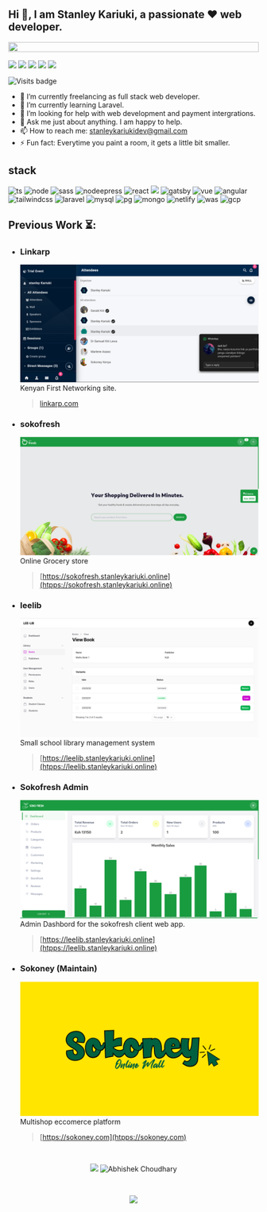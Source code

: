<!--<img align="right" src="https://spotify-github-profile.vercel.app/api/view?uid=0yze7yareh19u7dy1kjabm97m&cover_image=true&theme=default&bar_color_cover=true" width="200"/>
-->

## Hi 👋, I am Stanley Kariuki, a passionate ❤ web developer.

<!-- <img  src="data/borderseperator.gif"> -->
<img src="https://i.imgur.com/dBaSKWF.gif" height="20" width="100%">

[<img src="https://img.shields.io/badge/linkedin-%230077B5.svg?&style=for-the-badge&logo=linkedin&logoColor=white" />](https://www.linkedin.com/in/stanley-kariuki-b87014240) [<img src="https://img.shields.io/badge/twitter-%231DA1F2.svg?&style=for-the-badge&logo=twitter&logoColor=white" />](https://twitter.com/lleestan306) [<img src = "https://img.shields.io/badge/portfolio-%23E4405F.svg?&style=for-the-badge&logo=instagram&logoColor=white">](https://stanleykariuki.online) [<img src = "https://img.shields.io/badge/whatsapp-%23FE6D03.svg?&style=for-the-badge&logo=whatsapp&logoColor=white">](https://wa.me/254707067474) [<img src="https://img.shields.io/badge/gmail-%23EE0000.svg?&style=for-the-badge&logo=gmail&logoColor=white">](mailto:stanleykariukidev@gmail.com)

<!-- ![Visits Badge](https://badges.pufler.dev/visits/abhishek-choudharys/abhishek-choudharys?style=for-the-badge) -->

<!-- ![trophy](https://github-profile-trophy.vercel.app/?username=abhishek-choudharys&theme=gruvbox) -->
<!-- <h4>(Also likes to be enthusiastic about everything else 🤩)</h4>
<p><strong>Everything else:</strong></p>
<p>I am a final year Computer Engineering student at Thapar Institute of Engineering and Technology. I like learning and creating stuff. </p>
<br/> -->

![Visits badge](https://img.shields.io/badge/stanley_kariuki-web_developer-green)

- 🔭 I’m currently freelancing as full stack web developer.
- 🌱 I’m currently learning Laravel. <!-- - 👯 I’m looking to collaborate on -->
- 🤔 I’m looking for help with web development and payment intergrations.
- 💬 Ask me just about anything. I am happy to help.
- 📫 How to reach me: stanleykariukidev@gmail.com
- ⚡ Fun fact: Everytime you paint a room, it gets a little bit smaller.

## stack

![ts](https://img.shields.io/badge/TypeScript-007ACC?style=for-the-badge&logo=typescript&logoColor=white) ![node](https://img.shields.io/badge/Node.js-43853D?style=for-the-badge&logo=node.js&logoColor=white) ![sass](https://img.shields.io/badge/Sass-CC6699?style=for-the-badge&logo=sass&logoColor=white) ![nodeepress](https://img.shields.io/badge/Express.js-404D59?style=for-the-badge) ![react](https://img.shields.io/badge/React-20232A?style=for-the-badge&logo=react&logoColor=61DAFB) ![](https://img.shields.io/badge/Next.js-000?logo=nextdotjs&logoColor=fff&style=for-the-badge) ![gatsby](https://img.shields.io/badge/Gatsby-663399?style=for-the-badge&logo=gatsby&logoColor=white) ![vue](https://img.shields.io/badge/Vue.js-35495E?style=for-the-badge&logo=vue.js&logoColor=4FC08D) ![angular](https://img.shields.io/badge/Angular-DD0031?style=for-the-badge&logo=angular&logoColor=white) ![tailwindcss](https://img.shields.io/badge/Tailwind_CSS-38B2AC?style=for-the-badge&logo=tailwind-css&logoColor=white) ![laravel](https://img.shields.io/badge/Laravel-FF2D20?style=for-the-badge&logo=laravel&logoColor=white) ![mysql](https://img.shields.io/badge/MySQL-00000F?style=for-the-badge&logo=mysql&logoColor=white) ![pg](https://img.shields.io/badge/PostgreSQL-316192?style=for-the-badge&logo=postgresql&logoColor=white) ![mongo](https://img.shields.io/badge/MongoDB-4EA94B?style=for-the-badge&logo=mongodb&logoColor=white) ![netlify](https://img.shields.io/badge/Netlify-00C7B7?style=for-the-badge&logo=netlify&logoColor=white) ![was](https://img.shields.io/badge/Amazon_AWS-232F3E?style=for-the-badge&logo=amazon-aws&logoColor=white) ![gcp](https://img.shields.io/badge/Google_Cloud-4285F4?style=for-the-badge&logo=google-cloud&logoColor=white)

<!-- ## Stuff I do/know 👨‍💻 🛠:
</br>
<p align="center"> -->

<!-- For more icons please follow  https://github.com/MikeCodesDotNET/ColoredBadges -->
<!-- <img src="https://raw.githubusercontent.com/MikeCodesDotNET/ColoredBadges/master/svg/dev/languages/python.svg" alt="python" width="120" hight="50">
<img src="https://github.com/MikeCodesDotNET/ColoredBadges/raw/master/svg/dev/misc/ai.svg" alt="AI" width="90" hight="50">
<img src="https://github.com/MikeCodesDotNET/ColoredBadges/raw/master/svg/dev/misc/datascience.svg" alt="datascience" width="180" hight="50">
<img src="https://raw.githubusercontent.com/MikeCodesDotNET/ColoredBadges/master/svg/dev/frameworks/qt.svg" alt="qt" width="85" hight="50">
<img src="https://raw.githubusercontent.com/MikeCodesDotNET/ColoredBadges/master/svg/dev/languages/html.svg" alt="html5"  width="120" hight="50">
<img src="https://github.com/MikeCodesDotNET/ColoredBadges/raw/master/svg/dev/languages/r.svg" alt="r" width="90" hight="50">

</br>
<img src="https://github.com/MikeCodesDotNET/ColoredBadges/raw/master/svg/dev/services/google_cloud_platform.svg" alt="google_cloud_platform" width="270" hight="50">
<img src="https://github.com/MikeCodesDotNET/ColoredBadges/raw/master/svg/dev/tools/visualstudio_code.svg" alt="visualstudio_code" width="240" hight="50">
<img src="https://github.com/MikeCodesDotNET/ColoredBadges/raw/master/svg/devices/pc.svg" alt="pc" width="110" hight="50">
<img src="https://github.com/MikeCodesDotNET/ColoredBadges/raw/master/svg/dev/tools/powershell.svg" alt="powershell" width="170" hight="50">
</br>

<img src="https://raw.githubusercontent.com/MikeCodesDotNET/ColoredBadges/master/svg/dev/services/codechef.svg" alt="codechef" width="160" hight="50">
<img src="https://github.com/MikeCodesDotNET/ColoredBadges/raw/master/svg/dev/services/leetcode.svg" alt="edge" width="140" hight="50">
<img src="https://github.com/MikeCodesDotNET/ColoredBadges/raw/master/svg/dev/services/hackerrank.svg" alt="playstation" width="160" hight="50">
<img src="https://github.com/MikeCodesDotNET/ColoredBadges/raw/master/svg/dev/misc/gamedev.svg" alt="gamedev" width="150" hight="50">
</br>
<i>I plan to add a lot more.</i> -->
<!--
<img src="https://github.com/MikeCodesDotNET/ColoredBadges/raw/master/svg/social/gmail.svg" alt="email" width="115" hight="50">
<img src="https://github.com/MikeCodesDotNET/ColoredBadges/raw/master/svg/social/outlook.svg" alt="outlook" width="130" hight="50">
<img src="https://github.com/MikeCodesDotNET/ColoredBadges/raw/master/svg/social/telegram.svg" alt="telegram" width="140" hight="50">
-->
<!-- </p> -->

## Previous Work ⏳:

- ### Linkarp

  ![leelib](/data/imgs/linkarp.png)
  Kenyan First Networking site.

  > [linkarp.com](https://linkarp.com/)

- ### sokofresh

  ![leelib](/data/imgs/sokofresh.png)
  Online Grocery store

  > [https://sokofresh.stanleykariuki.online](htpps://sokofresh.stanleykariuki.online)

- ### leelib

  ![leelib](/data/imgs/leelib.png)
  Small school library management system

  > [https://leelib.stanleykariuki.online](htpps://leelib.stanleykariuki.online)

- ### Sokofresh Admin

  ![leelib](/data/imgs/admin-sokofreh.png)
  Admin Dashbord for the sokofresh client web app.

  > [https://leelib.stanleykariuki.online](htpps://leelib.stanleykariuki.online)

- ### Sokoney (Maintain)

  ![leelib](/data/imgs/sokoney.png)
  Multishop eccomerce platform

  > [https://sokoney.com](htpps://sokoney.com)

</br>
<p align="center"> 
  <img src="https://github-readme-stats.vercel.app/api?username=leestan306&show_icons=true&theme=tokyonight&count_private=true" width="445" />
  <img src="https://github-readme-stats.vercel.app/api/top-langs/?username=leestan306&hide=TeX,OpenEdge%20ABL&layout=compact&show_icons=true&theme=tokyonight&count_private=true" alt="Abhishek Choudhary" width="390"/>

</p>
<br/>

<p align="center"> 
  <img src="https://github-readme-streak-stats.herokuapp.com/?user=leestan306&theme=blue-green" />

</p>

<!-- <p align="center">
   <img src= "https://github-profile-trophy.vercel.app/?username=abhishek-choudharys&theme=onedark" />
</p> -->

<!-- <br/> -->

<!-- <font size = "2">

- Human-Pokemon-CycleGAN: https://abhishek-choudharys.github.io/human-pokemon-cycleGAN
- PokemonGAN: https://abhishek-choudharys.github.io/PokemonGAN/
- LUMOS: https://abhishek-choudharys.github.io/dark-images-dataset-mini-2/
- Blender 3D Projects: https://github.com/abhishek-choudharys/blender-projects

</font> -->

<!---------------------------------------------------------------------------------------------------------------------------------------------------------------------->
<!----------------------------------------------------------------Extra stuff ------------------------------------------------------------------------------------------>
<!---------------------------------------------------------------------------------------------------------------------------------------------------------------------->
<!---------------------------------------------------------------------------------------------------------------------------------------------------------------------->
<!--
<div align="left">
<a href="https://github.com/abhishek-choudharys/PokemonGAN">
  <img align="center" src="https://github-readme-stats.vercel.app/api/pin/?username=abhishek-choudharys&repo=PokemonGAN&theme=dracula" />
</a>
</div>

<img src="https://media.giphy.com/media/du3J3cXyzhj75IOgvA/giphy.gif" alt="github" width="20%" height="10%">


![Top Langs](https://github-readme-stats.vercel.app/api/top-langs/?username=abhishek-choudharys&hide=TeX&layout=compact)
![Top Langs](https://github-readme-stats.vercel.app/api/top-langs/?username=abhishek-choudharys&hide=TeX,OpenEdge%20ABL&layout=compact)
![Visitor Badge](https://visitor-badge.laobi.icu/badge?page_id=abhishek-choudharys.abhishek-choudharys)




**Languages and Tools:**
<code><img height="25" src="https://raw.githubusercontent.com/github/explore/80688e429a7d4ef2fca1e82350fe8e3517d3494d/topics/python/python.png"></code>
<code><img height="25" src="https://raw.githubusercontent.com/github/explore/80688e429a7d4ef2fca1e82350fe8e3517d3494d/topics/cpp/cpp.png"></code>
<code><img height="25" src="https://raw.githubusercontent.com/github/explore/80688e429a7d4ef2fca1e82350fe8e3517d3494d/topics/tensorflow/tensorflow.png"></code>
<code><img height="25" src="https://raw.githubusercontent.com/github/explore/80688e429a7d4ef2fca1e82350fe8e3517d3494d/topics/pytorch/pytorch.png"></code>
<code><img height="25" src="https://raw.githubusercontent.com/github/explore/80688e429a7d4ef2fca1e82350fe8e3517d3494d/topics/git/git.png"></code>
<code><img height="25" src="https://raw.githubusercontent.com/github/explore/80688e429a7d4ef2fca1e82350fe8e3517d3494d/topics/visual-studio-code/visual-studio-code.png"></code>
<code><img height="25" src="https://raw.githubusercontent.com/github/explore/80688e429a7d4ef2fca1e82350fe8e3517d3494d/topics/jupyter-notebook/jupyter-notebook.png"></code>
<code><img height="25" src="https://raw.githubusercontent.com/github/explore/80688e429a7d4ef2fca1e82350fe8e3517d3494d/topics/matlab/matlab.png"></code>
<code><img height="25" src="https://raw.githubusercontent.com/github/explore/80688e429a7d4ef2fca1e82350fe8e3517d3494d/topics/git/git.png"></code>
<code><img height="25" src="https://raw.githubusercontent.com/github/explore/80688e429a7d4ef2fca1e82350fe8e3517d3494d/topics/terminal/terminal.png"></code>
<a href="https://www.linkedin.com/in/abhishek-choudharys/">
  <img align="left" alt="Abhishek's LinkdeIN" width="22px" src="https://cdn.jsdelivr.net/npm/simple-icons@v3/icons/linkedin.svg" />
</a>
<a href="https://www.instagram.com/awsm_abhishek_/">
  <img align="left" alt="Abhishek's Instagram" width="22px" src="https://cdn.jsdelivr.net/npm/simple-icons@v3/icons/instagram.svg" />
</a>
<a href="https://twitter.com/lost_introvert">
  <img align="left" alt="Abhishek's Tweets" width="22px" src="https://cdn.jsdelivr.net/npm/simple-icons@v3/icons/twitter.svg" />
</a>
<p>
    <img src="https://img.shields.io/badge/-Visual%20Studio%20Code-23A9F2?style=flat-square&logo=Visual%20Studio%20Code&logoColor=white"/>
    <img src="https://img.shields.io/badge/-Github-181717?style=flat-square&logo=GitHub&logoColor=white"/>
    <img src="https://img.shields.io/badge/-Git-F44D27?style=flat-square&logo=Git&logoColor=white"/>
    <img src="https://img.shields.io/badge/-NPM-CB3837?style=flat-square&logo=NPM&logoColor=white"/>
    <img src="https://img.shields.io/badge/-Apache-D22128?style=flat-square&logo=Apache&logoColor=white"/>
    <img src="https://img.shields.io/badge/-Trello-0079BF?style=flat-square&logo=Trello&logoColor=white"/>
    <img src="https://img.shields.io/badge/-Slack-E01563?style=flat-square&logo=Slack&logoColor=white"/>
    <img src="https://img.shields.io/badge/-Sketch-FA6400?style=flat-square&logo=Sketch&logoColor=white"/>
    <img src="https://img.shields.io/badge/-MySQL-F29111?style=flat-square&logo=MySQL&logoColor=white"/>
    <img src="https://img.shields.io/badge/-Insomnia-5849BE?style=flat-square&logo=Insomnia&logoColor=white"/><br/>
    <img src="https://img.shields.io/badge/-Vue.js-42B883?style=flat-square&logo=Vue.js&logoColor=white"/>
    <img src="https://img.shields.io/badge/-Laravel-F55247?style=flat-square&logo=Laravel&logoColor=white"/>
    <img src="https://img.shields.io/badge/-Lumen-E74430?style=flat-square&logo=Lumen&logoColor=white"/>
    <img src="https://img.shields.io/badge/-Storybook-FF4785?style=flat-square&logo=Storybook&logoColor=white"/>
    <img src="https://img.shields.io/badge/-WebPack-1C78C0?style=flat-square&logo=WebPack&logoColor=white"/>
    <img src="https://img.shields.io/badge/-ESLint-4B32C3?style=flat-square&logo=ESLint&logoColor=white"/>
    <img src="https://img.shields.io/badge/-HTML5-E34F26?style=flat-square&logo=HTML5&logoColor=white"/>
    <img src="https://img.shields.io/badge/-CSS3-1572B6?style=flat-square&logo=CSS3&logoColor=white"/>
    <img src="https://img.shields.io/badge/-Debian-A80030?style=flat-square&logo=Debian&logoColor=white"/>
    <img src="https://img.shields.io/badge/-Google%20Cloud-4285F4?style=flat-square&logo=Google%20Cloud&logoColor=white"/>
    <img src="https://img.shields.io/badge/-OVH%20Cloud-123F6D?style=flat-square&logo=OVH&logoColor=white"/>
    <img src="https://img.shields.io/badge/-Codacy-222F29?style=flat-square&logo=Codacy&logoColor=white"/>
  </p>
<p>
  <img align="left" width="490" height="165" src="https://github-readme-stats.vercel.app/api?username=abhishek-choudharys&icons=true&hide_border=false&line_height=20&title_color=f69673&icon_color=1b93c9&show_owner=true"/>
</p>
-->
